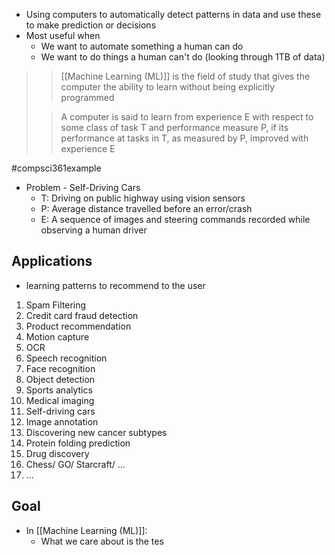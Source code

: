 - Using computers to automatically detect patterns in data and use these to make prediction or decisions
- Most useful when
	- We want to automate something a human can do
	- We want to do things a human can't do (looking through 1TB of data)

>>[[Machine Learning (ML)]] is the field of study that gives the computer the ability to learn without being explicitly programmed
>
>>A computer is said to learn from experience E with respect to
>>	some class of task T and
>>	performance measure P,
>>if its performance at tasks in T, as measured by P, improved with experience E

#compsci361example
- Problem - Self-Driving Cars
	- T: Driving on public highway using vision sensors
	- P: Average distance travelled before an error/crash
	- E: A sequence of images and steering commands recorded while observing a human driver

## Applications
- learning patterns to recommend to the user

1. Spam Filtering
2. Credit card fraud detection
3. Product recommendation
4. Motion capture
5. OCR
6. Speech recognition
7. Face recognition
8. Object detection
9. Sports analytics
10. Medical imaging
11. Self-driving cars
12. Image annotation
13. Discovering new cancer subtypes
14. Protein folding prediction
15. Drug discovery
16. Chess/ GO/ Starcraft/ ...
17. ...

## Goal
- In [[Machine Learning (ML)]]:
	- What we care about is the tes